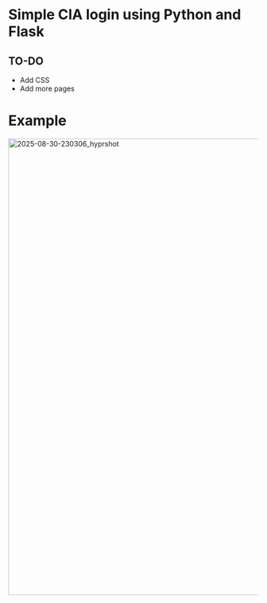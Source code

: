 # Simple CIA login using Python and Flask

## TO-DO
- Add CSS
- Add more pages
# Example

<img width="937" height="917" alt="2025-08-30-230306_hyprshot" src="https://github.com/user-attachments/assets/02a87049-de6e-4282-8b63-e4fb9744357a" />

